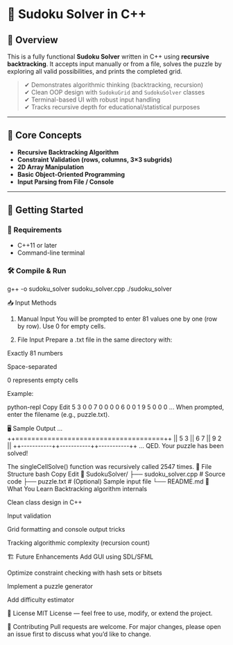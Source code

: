 # 🧩 Sudoku Solver in C++

## 📌 Overview

This is a fully functional **Sudoku Solver** written in C++ using **recursive backtracking**. It accepts input manually or from a file, solves the puzzle by exploring all valid possibilities, and prints the completed grid.

> ✔ Demonstrates algorithmic thinking (backtracking, recursion)  
> ✔ Clean OOP design with `SudokuGrid` and `SudokuSolver` classes  
> ✔ Terminal-based UI with robust input handling  
> ✔ Tracks recursive depth for educational/statistical purposes

---

## 🧠 Core Concepts

- **Recursive Backtracking Algorithm**
- **Constraint Validation (rows, columns, 3×3 subgrids)**
- **2D Array Manipulation**
- **Basic Object-Oriented Programming**
- **Input Parsing from File / Console**

---

## 🚀 Getting Started

### 🔧 Requirements

- C++11 or later
- Command-line terminal

### 🛠 Compile & Run

g++ -o sudoku_solver sudoku_solver.cpp
./sudoku_solver


📥 Input Methods
1. Manual Input
You will be prompted to enter 81 values one by one (row by row). Use 0 for empty cells.

2. File Input
Prepare a .txt file in the same directory with:

Exactly 81 numbers

Space-separated

0 represents empty cells

Example:

python-repl
Copy
Edit
5 3 0 0 7 0 0 0 0
6 0 0 1 9 5 0 0 0
...
When prompted, enter the filename (e.g., puzzle.txt).

🖥 Sample Output
...
++=====================================++
|| 5  3     || 6     7     || 9     2  ||
++-----------++-----------++-----------++
...
QED. Your puzzle has been solved!

The singleCellSolve() function was recursively called 2547 times.
📂 File Structure
bash
Copy
Edit
📁 SudokuSolver/
├── sudoku_solver.cpp  # Source code
├── puzzle.txt         # (Optional) Sample input file
└── README.md
🧠 What You Learn
Backtracking algorithm internals

Clean class design in C++

Input validation

Grid formatting and console output tricks

Tracking algorithmic complexity (recursion count)

🏗️ Future Enhancements
Add GUI using SDL/SFML

Optimize constraint checking with hash sets or bitsets

Implement a puzzle generator

Add difficulty estimator

📜 License
MIT License — feel free to use, modify, or extend the project.

🤝 Contributing
Pull requests are welcome. For major changes, please open an issue first to discuss what you’d like to change.